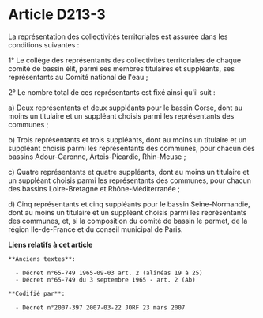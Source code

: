 # Article D213-3

La représentation des collectivités territoriales est assurée dans les conditions suivantes :

1° Le collège des représentants des collectivités territoriales de chaque comité de bassin élit, parmi ses membres titulaires
et suppléants, ses représentants au Comité national de l'eau ;

2° Le nombre total de ces représentants est fixé ainsi qu'il suit :

a) Deux représentants et deux suppléants pour le bassin Corse, dont au moins un titulaire et un suppléant choisis parmi les
représentants des communes ;

b) Trois représentants et trois suppléants, dont au moins un titulaire et un suppléant choisis parmi les représentants des
communes, pour chacun des bassins Adour-Garonne, Artois-Picardie, Rhin-Meuse ;

c) Quatre représentants et quatre suppléants, dont au moins un titulaire et un suppléant choisis parmi les représentants des
communes, pour chacun des bassins Loire-Bretagne et Rhône-Méditerranée ;

d) Cinq représentants et cinq suppléants pour le bassin Seine-Normandie, dont au moins un titulaire et un suppléant choisis
parmi les représentants des communes, et, si la composition du comité de bassin le permet, de la région Ile-de-France et du
conseil municipal de Paris.

**Liens relatifs à cet article**

	**Anciens textes**:

	  - Décret n°65-749 1965-09-03 art. 2 (alinéas 19 à 25)
	  - Décret n°65-749 du 3 septembre 1965 - art. 2 (Ab)

	**Codifié par**:

	  - Décret n°2007-397 2007-03-22 JORF 23 mars 2007

